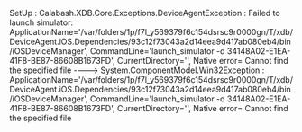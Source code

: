 

SetUp : Calabash.XDB.Core.Exceptions.DeviceAgentException : 
Failed to launch simulator: 
    ApplicationName='/var/folders/1p/f7l_y569379f6c154dsrsc9r0000gn/T/xdb/DeviceAgent.iOS.Dependencies/93c12f73043a2d14eea9d417ab080eb4/bin/iOSDeviceManager', 
    CommandLine='launch_simulator -d 34148A02-E1EA-41F8-BE87-86608B1673FD', 
    CurrentDirectory='', 
    Native error= Cannot find the specified file
  ----> System.ComponentModel.Win32Exception : ApplicationName='/var/folders/1p/f7l_y569379f6c154dsrsc9r0000gn/T/xdb/DeviceAgent.iOS.Dependencies/93c12f73043a2d14eea9d417ab080eb4/bin/iOSDeviceManager', CommandLine='launch_simulator -d 34148A02-E1EA-41F8-BE87-86608B1673FD', CurrentDirectory='', Native error= Cannot find the specified file